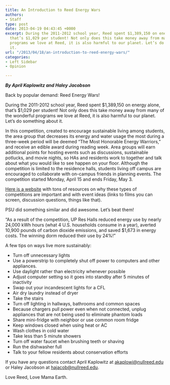 ```yaml
---
title: An Introduction to Reed Energy Wars
authors:
- Staff
type: post
date: 2013-04-19 04:43:45 +0000
excerpt: During the 2011-2012 school year, Reed spent $1,389,150 on energy alone,
  that’s $1,029 per student! Not only does this take money away from many of the wonderful
  programs we love at Reed, it is also harmful to our planet. Let’s do something about
  it.
url: "/2013/04/18/an-introduction-to-reed-energy-wars/"
categories:
- Left Sidebar
- Opinion

---
```

_**By April Kaplowitz and Haley Jacobson**_

Back by popular demand: Reed Energy Wars!

During the 2011-2012 school year, Reed spent $1,389,150 on energy alone, that’s $1,029 per student! Not only does this take money away from many of the wonderful programs we love at Reed, it is also harmful to our planet. Let’s do something about it.

In this competition, created to encourage sustainable living among students, the area group that decreases its energy and water usage the most during a three-week period will be deemed “The Most Honorable Energy Warriors,” and receive an edible award during reading week. Area groups will earn additional points for hosting events such as discussions, sustainable potlucks, and movie nights, so HAs and residents work to together and talk about what you would like to see happen on your floor. Although the competition is limited to the residence halls, students living off campus are encouraged to collaborate with on-campus friends in planning events. The competition started Monday, April 15 and ends Friday, May 3.

[Here is a website][1] with tons of resources on why these types of competitions are important and with event ideas (links to films you can screen, discussion questions, things like that).

PSU did something similar and did awesome. Let’s beat them!

“As a result of the competition, UP Res Halls reduced energy use by nearly 24,000 kWh hours (what 4 U.S. households consume in a year), averted 10,900 pounds of carbon dioxide emissions, and saved $1,673 in energy costs. The winning dorm reduced their use by 24%!”

A few tips on ways live more sustainably:

  * Turn off unnecessary lights
  * Use a powerstrip to completely shut off power to computers and other appliances.
  * Use daylight rather than electricity whenever possible
  * Adjust computer setting so it goes into standby after 5 minutes of inactivity
  * Swap out your incandescent lights for a CFL
  * Air dry laundry instead of dryer
  * Take the stairs
  * Turn off lighting in hallways, bathrooms and common spaces
  * Because chargers pull power even when not connected, unplug appliances that are not being used to eliminate phantom loads
  * Share mini-fridge with neighbor or use common room fridge
  * Keep windows closed when using heat or AC
  * Wash clothes in cold water
  * Take less than 5 minute showers
  * Turn off water faucet when brushing teeth or shaving
  * Run the dishwasher full
  * Talk to your fellow residents about conservation efforts

If you have any questions contact April Kaplowitz at [&#x61;&#x6b;&#x61;&#x70;&#x6c;&#x6f;&#x77;&#x69;&#x40;<span class="oe_displaynone">null</span>&#x72;&#x65;&#x65;&#x64;&#x2e;&#x65;&#x64;&#x75;][2] or Haley Jacobson at [&#x68;&#x61;&#x6a;&#x61;&#x63;&#x6f;&#x62;&#x40;<span class="oe_displaynone">null</span>&#x72;&#x65;&#x65;&#x64;&#x2e;&#x65;&#x64;&#x75;][3].

Love Reed, Love Mama Earth.

 [1]: http://www.competetoreduce.org/
 [2]: mailto:&#x61;&#x6b;&#x61;&#x70;&#x6c;&#x6f;&#x77;&#x69;&#x40;&#x72;&#x65;&#x65;&#x64;&#x2e;&#x65;&#x64;&#x75;
 [3]: mailto:&#x68;&#x61;&#x6a;&#x61;&#x63;&#x6f;&#x62;&#x40;&#x72;&#x65;&#x65;&#x64;&#x2e;&#x65;&#x64;&#x75;